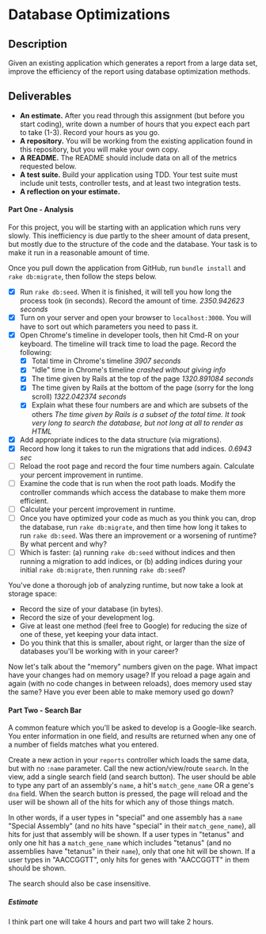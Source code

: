 # Database Optimizations

## Description

Given an existing application which generates a report from a large data set, improve the efficiency of the report using database optimization methods.

## Deliverables

* **An estimate.**  After you read through this assignment (but before you start coding), write down a number of hours that you expect each part to take (1-3).  Record your hours as you go.
* **A repository.** You will be working from the existing application found in this repository, but you will make your own copy.
* **A README.** The README should include data on all of the metrics requested below.
* **A test suite.** Build your application using TDD.  Your test suite must include unit tests, controller tests, and at least two integration tests.
* **A reflection on your estimate.**


#### Part One - Analysis

For this project, you will be starting with an application which runs very slowly.  This inefficiency is due partly to the sheer amount of data present, but mostly due to the structure of the code and the database.  Your task is to make it run in a reasonable amount of time.

Once you pull down the application from GitHub, run `bundle install` and `rake db:migrate`, then follow the steps below.

* [x] Run `rake db:seed`.  When it is finished, it  will tell you how long the process took (in seconds).  Record the amount of time. _2350.942623 seconds_
* [x] Turn on your server and open your browser to `localhost:3000`.  You will have to sort out which parameters you need to pass it.
* [x] Open Chrome's timeline in developer tools, then hit Cmd-R on your keyboard.  The timeline will track time to load the page.  Record the following:
  * [x] Total time in Chrome's timeline _3907 seconds_
  * [x] "Idle" time in Chrome's timeline _crashed without giving info_
  * [x] The time given by Rails at the top of the page _1320.891084 seconds_
  * [x] The time given by Rails at the bottom of the page (sorry for the long scroll) _1322.042374 seconds_
  * [x] Explain what these four numbers are and which are subsets of the others _The time given by Rails is a subset of the total time. It took very long to search the database, but not long at all to render as HTML_
* [x] Add appropriate indices to the data structure (via migrations).
* [x] Record how long it takes to run the migrations that add indices. _0.6943 sec_
* [ ] Reload the root page and record the four time numbers again.  Calculate your percent improvement in runtime.
* [ ] Examine the code that is run when the root path loads.  Modify the controller commands which access the database to make them more efficient.
* [ ] Calculate your percent improvement in runtime.
* [ ] Once you have optimized your code as much as you think you can, drop the database, run `rake db:migrate`, and then time how long it takes to run `rake db:seed`.  Was there an improvement or a worsening of runtime?  By what percent and why?
* [ ] Which is faster: (a) running `rake db:seed` without indices and then running a migration to add indices, or (b) adding indices during your initial `rake db:migrate`, then running `rake db:seed`?

You've done a thorough job of analyzing runtime, but now take a look at storage space:

* Record the size of your database (in bytes).
* Record the size of your development log.
* Give at least one method (feel free to Google) for reducing the size of one of these, yet keeping your data intact.
* Do you think that this is smaller, about right, or larger than the size of databases you'll be working with in your career?

Now let's talk about the "memory" numbers given on the page.  What impact have your changes had on memory usage?  If you reload a page again and again (with no code changes in between reloads), does memory used stay the same?  Have you ever been able to make memory used go down?

#### Part Two - Search Bar

A common feature which you'll be asked to develop is a Google-like search.  You enter information in one field, and results are returned when any one of a number of fields matches what you entered.

Create a new action in your `reports` controller which loads the same data, but with no `:name` parameter.  Call the new action/view/route `search`.  In the view, add a single search field (and search button).  The user should be able to type any part of an assembly's `name`, a hit's `match_gene_name` OR a gene's `dna` field.  When the search button is pressed, the page will reload and the user will be shown all of the hits for which any of those things match.

In other words, if a user types in "special" and one assembly has a `name` "Special Assembly" (and no hits have "special" in their `match_gene_name`), all hits for just that assembly will be shown.  If a user types in "tetanus" and only one hit has a `match_gene_name` which includes "tetanus" (and no assemblies have "tetanus" in their `name`), only that one hit will be shown.  If a user types in "AACCGGTT", only hits for genes with "AACCGGTT" in them should be shown.

The search should also be case insensitive.

##### Estimate

I think part one will take 4 hours and part two will take 2 hours.
